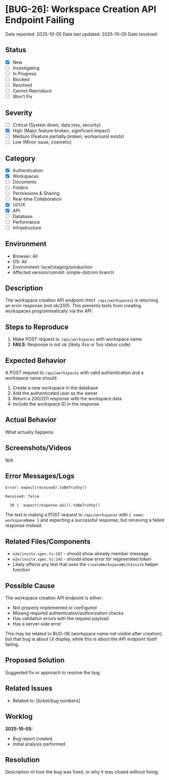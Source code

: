 # [BUG-26]: Workspace Creation API Endpoint Failing

Date reported: 2025-10-05
Date last updated: 2025-10-05
Date resolved:

## Status

- [x] New
- [ ] Investigating
- [ ] In Progress
- [ ] Blocked
- [ ] Resolved
- [ ] Cannot Reproduce
- [ ] Won't Fix

## Severity

- [ ] Critical (System down, data loss, security)
- [x] High (Major feature broken, significant impact)
- [ ] Medium (Feature partially broken, workaround exists)
- [ ] Low (Minor issue, cosmetic)

## Category

- [x] Authentication
- [x] Workspaces
- [ ] Documents
- [ ] Folders
- [ ] Permissions & Sharing
- [ ] Real-time Collaboration
- [x] UI/UX
- [x] API
- [ ] Database
- [ ] Performance
- [ ] Infrastructure

## Environment

- Browser: All
- OS: All
- Environment: local/staging/production
- Affected version/commit: simple-dotcom branch

## Description

The workspace creation API endpoint (`POST /api/workspaces`) is returning an error response (not ok/200). This prevents tests from creating workspaces programmatically via the API.

## Steps to Reproduce

1. Make POST request to `/api/workspaces` with workspace name
2. **FAILS**: Response is not ok (likely 4xx or 5xx status code)

## Expected Behavior

A POST request to `/api/workspaces` with valid authentication and a workspace name should:
1. Create a new workspace in the database
2. Add the authenticated user as the owner
3. Return a 200/201 response with the workspace data
4. Include the workspace ID in the response

## Actual Behavior

What actually happens:

## Screenshots/Videos

N/A

## Error Messages/Logs

```
Error: expect(received).toBeTruthy()

Received: false

  30 | 	expect(response.ok()).toBeTruthy()
```

The test is making a POST request to `/api/workspaces` with `{ name: workspaceName }` and expecting a successful response, but receiving a failed response instead.

## Related Files/Components

- `e2e/invite.spec.ts:187` - should show already member message
- `e2e/invite.spec.ts:245` - should show error for regenerated token
- Likely affects any test that uses the `createWorkspaceWithInvite` helper function

## Possible Cause

The workspace creation API endpoint is either:
- Not properly implemented or configured
- Missing required authentication/authorization checks
- Has validation errors with the request payload
- Has a server-side error

This may be related to BUG-06 (workspace name not visible after creation), but that bug is about UI display, while this is about the API endpoint itself failing.

## Proposed Solution

Suggested fix or approach to resolve the bug.

## Related Issues

- Related to: [ticket/bug numbers]

## Worklog

**2025-10-05:**
- Bug report created
- Initial analysis performed

## Resolution

Description of how the bug was fixed, or why it was closed without fixing.
